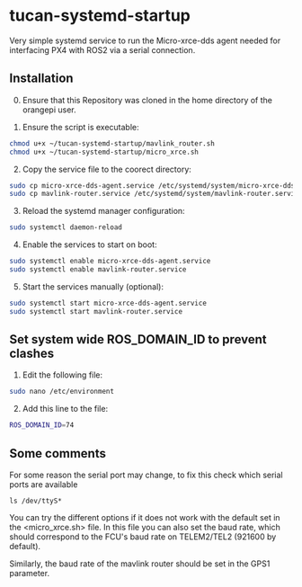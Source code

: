 # tucan-systemd-startup
Very simple systemd service to run the Micro-xrce-dds agent needed for interfacing PX4 with ROS2 via a serial connection.

## Installation

0. Ensure that this Repository was cloned in the home directory of the orangepi user.

1. Ensure the script is executable:
```sh
chmod u+x ~/tucan-systemd-startup/mavlink_router.sh
chmod u+x ~/tucan-systemd-startup/micro_xrce.sh
```

2. Copy the service file to the coorect directory:
```sh
sudo cp micro-xrce-dds-agent.service /etc/systemd/system/micro-xrce-dds-agent.service
sudo cp mavlink-router.service /etc/systemd/system/mavlink-router.service
```

3. Reload the systemd manager configuration:
```sh
sudo systemctl daemon-reload
```


4. Enable the services to start on boot:
```sh
sudo systemctl enable micro-xrce-dds-agent.service
sudo systemctl enable mavlink-router.service
```


5. Start the services manually (optional):
```sh
sudo systemctl start micro-xrce-dds-agent.service
sudo systemctl start mavlink-router.service
```


## Set system wide ROS_DOMAIN_ID to prevent clashes

1. Edit the following file:
```sh
sudo nano /etc/environment
```
2. Add this line to the file:
```sh
ROS_DOMAIN_ID=74
```

## Some comments
For some reason the serial port may change, to fix this check which serial ports are available
```
ls /dev/ttyS*
```
You can try the different options if it does not work with the default set in the <micro_xrce.sh> file. In this file you can also set the baud rate, which should correspond to the FCU's baud rate on TELEM2/TEL2 (921600 by default).

Similarly, the baud rate of the mavlink router should be set in the GPS1 parameter.
